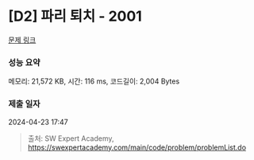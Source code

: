 # [D2] 파리 퇴치 - 2001 

[문제 링크](https://swexpertacademy.com/main/code/problem/problemDetail.do?contestProbId=AV5PzOCKAigDFAUq) 

### 성능 요약

메모리: 21,572 KB, 시간: 116 ms, 코드길이: 2,004 Bytes

### 제출 일자

2024-04-23 17:47



> 출처: SW Expert Academy, https://swexpertacademy.com/main/code/problem/problemList.do